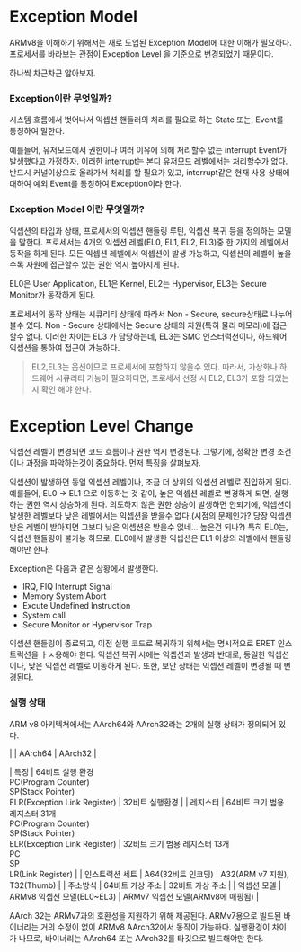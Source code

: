 # Exception Model
ARMv8을 이해하기 위해서는 새로 도입된 Exception Model에 대한 이해가 필요하다.
프로세서를 바라보는 관점이 Exception Level 을 기준으로 변경되었기 때문이다.

하나씩 차근차근 알아보자.
### Exception이란 무엇일까?
시스템 흐름에서 벗어나서 익셉션 핸들러의 처리를 필요로 하는 State 또는, Event를 통칭하여 말한다.

예를들어, 유저모드에서 권한이나 여러 이유에 의해 처리할수 없는 interrupt Event가 발생했다고 가정하자.
이러한 interrupt는 본디 유저모드 레벨에서는 처리할수가 없다. 반드시 커널이상으로 올라가서 처리를 할 필요가 있고,
interrupt같은 현재 사용 상태에 대하여 예외 Event를 통칭하여 Exception이라 한다.

### Exception Model 이란 무엇일까?

익셉션의 타입과 상태, 프로세서의 익셉션 핸들링 루틴, 익셉션 복귀 등을 정의하는 모델을 말한다.
프로세서는 4개의 익셉션 레벨(EL0, EL1, EL2, EL3)중 한 가지의 레벨에서 동작을 하게 된다.
모든 익셉션 레벨에서 익셉션이 발생 가능하고, 익셉션의 레벨이 높을수록 자원에 접근할수 있는 권한 역시 높아지게 된다.

EL0은 User Application, EL1은 Kernel, EL2는 Hypervisor, EL3는 Secure Monitor가 동작하게 된다.

프로세서의 동작 상태는 시큐리티 상태에 따라서 Non - Secure, secure상태로 나누어 볼수 있다.
Non - Secure 상태에서는 Secure 상태의 자원(특히 물리 메모리)에 접근할수 없다.
이러한 차이는 EL3 가 담당하는데, EL3는 SMC 인스터럭션이나, 하드웨어 익셉션을 통하여 접근이 가능하다.

> EL2,EL3는 옵션이므로 프로세서에 포함하지 않을수 있다. 따라서, 가상화나 하드웨어 시큐리티 기능이 필요하다면, 프로세서 선정 시 EL2, EL3가 포함 되었는지 확인 해야 한다.

# Exception Level Change
익셉션 레벨이 변경되면 코드 흐름이나 권한 역시 변경된다.
그렇기에, 정확한 변경 조건이나 과정을 파악하는것이 중요하다.
먼저 특징을 살펴보자.

익셉션이 발생하면 동일 익셉션 레벨이나, 조금 더 상위의 익셉션 레벨로 진입하게 된다.
예를들어, EL0 -> EL1 으로 이동하는 것 같이, 높은 익셉션 레벨로 변경하게 되면, 실행하는 권한 역시 상승하게 된다.
의도하지 않은 권한 상승이 발생하면 안되기에, 익셉션이 발생한 레벨보다 낮은 레벨에서는 익셉션을 받을수 없다.(시점의 문제인가? 당장 익셉션 받은 레벨이 받아지면 그보다 낮은 익셉션은 받을수 없네... 높은건 되나?)
특히 EL0는, 익셉션 핸들링이 불가능 하므로, EL0에서 발생한 익셉션은 EL1 이상의 레벨에서 핸들링 해야만 한다.

Exception은 다음과 같은 상황에서 발생한다.
- IRQ, FIQ Interrupt Signal
- Memory System Abort
- Excute Undefined Instruction
- System call
- Secure Monitor or Hypervisor Trap

익셉션 핸들링이 종료되고, 이전 실행 코드로 복귀하기 위해서는 명시적으로 ERET 인스트럭션을 ㅏㅅ용해야 한다.
익셉션 복귀 시에는 익셉션과 발생과 반대로, 동일한 익셉션이나, 낮은 익셉션 레벨로 이동하게 된다.
또한, 보안 상태는 익셉션 레벨이 변경될 때 변경된다.

### 실행 상태
ARM v8 아키텍쳐에서는 AArch64와 AArch32라는 2개의 실행 상태가 정의되어 있다.

|           |    AArch64     |    AArch32     |

|    특징    |    64비트 실행 환경 </br> PC(Program Counter) </br> SP(Stack Pointer) </br> ELR(Exception Link Register)     |    32비트 실행환경     |
|  레지스터    |    64비트 크기 범용 레지스터 31개 </br> PC(Program Counter) </br> SP(Stack Pointer) </br> ELR(Exception Link Register)      |    32비트 크기 범용 레지스터 13개 </br> PC </br> SP </br> LR(Link Register)  |
|  인스트럭션 세트  |    A64(32비트 인코딩)     |    A32(ARM v7 지원), T32(Thumb)     |
|  주소방식  |   64비트 가상 주소     |    32비트 가상 주소   |
|  익셉션 모델  |   ARMv8 익셉션 모델(EL0~EL3)     |    ARMv7 익셉션 모델(ARMv8에 매핑됨)   |

AArch 32는 ARMv7과의 호환성을 지원하기 위해 제공된다.
ARMv7용으로 빌드된 바이너리는 거의 수정이 없이 ARMv8 AArch32에서 동작이 가능하다.
실행환경이 차이가 나므로, 바이너리는 AArch64 또는 AArch32를 타깃으로 빌드해야만 한다.
